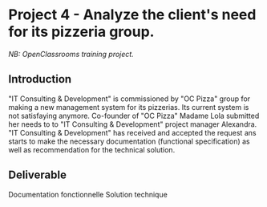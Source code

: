 # Project 4 - Analyze the client's need for its pizzeria group.

*NB: OpenClassrooms training project.*

## Introduction

"IT Consulting & Development" is commissioned by "OC Pizza" group for making a new management system for its pizzerias. Its current system is not satisfaying anymore. Co-founder of "OC Pizza" Madame Lola submitted her needs to to "IT Consulting & Development" project manager Alexandra. "IT Consulting & Development" has received and accepted the request ans starts to make the necessary documentation (functional specification) as well as recommendation for the technical solution.

## Deliverable

Documentation fonctionnelle
Solution technique